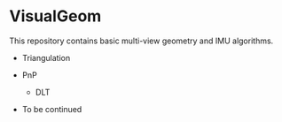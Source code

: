 # VisualGeom

This repository contains basic multi-view geometry and IMU algorithms.

* Triangulation

* PnP
    + DLT
* To be continued
